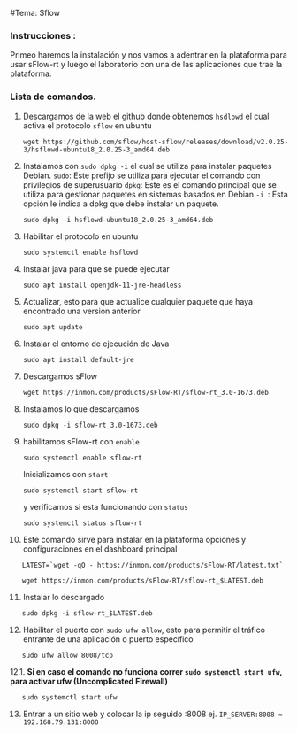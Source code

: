 #Tema: Sflow
### Instrucciones :
Primeo haremos la instalación y nos vamos a adentrar en la plataforma para usar sFlow-rt y luego el laboratorio con una de las aplicaciones que trae la plataforma. 
### Lista de comandos.
1. Descargamos de la web el github donde obtenemos ``` hsdlowd ``` el cual activa el protocolo ``` sflow ``` en ubuntu
    ```
   wget https://github.com/sflow/host-sflow/releases/download/v2.0.25-3/hsflowd-ubuntu18_2.0.25-3_amd64.deb
   ```
2. Instalamos con ``` sudo dpkg -i ``` el cual se utiliza para instalar paquetes Debian.
   ``` sudo ```: Este prefijo se utiliza para ejecutar el comando con privilegios de superusuario
   ``` dpkg ```: Este es el comando principal que se utiliza para gestionar paquetes en sistemas basados en Debian
   ```-i ```: Esta opción le indica a dpkg que debe instalar un paquete. 
    ```
   sudo dpkg -i hsflowd-ubuntu18_2.0.25-3_amd64.deb
   ```
3. Habilitar el protocolo en ubuntu
   ```
   sudo systemctl enable hsflowd
   ```
4. Instalar java para que se puede ejecutar
    ```
   sudo apt install openjdk-11-jre-headless
   ```
5. Actualizar, esto para que actualice cualquier paquete que haya encontrado una version anterior
   ```
   sudo apt update
   ```
6. Instalar el entorno de ejecución de Java
    ```
   sudo apt install default-jre
   ```
7. Descargamos sFlow
   ```
   wget https://inmon.com/products/sFlow-RT/sflow-rt_3.0-1673.deb
   ```
8. Instalamos lo que descargamos
    ```
   sudo dpkg -i sflow-rt_3.0-1673.deb
   ```
9. habilitamos sFlow-rt con ``` enable ``` 
    ```
   sudo systemctl enable sflow-rt
   ```
    Inicializamos con ``` start ```
    ```
   sudo systemctl start sflow-rt
   ```
    y verificamos si esta funcionando con ``` status ```
    ```
   sudo systemctl status sflow-rt
   ```

    
10. Este comando sirve para instalar en la plataforma opciones y configuraciones en el dashboard principal
```
   LATEST=`wget -qO - https://inmon.com/products/sFlow-RT/latest.txt`
   ```
```
   wget https://inmon.com/products/sFlow-RT/sflow-rt_$LATEST.deb
   ```

11. Instalar lo descargado
```
   sudo dpkg -i sflow-rt_$LATEST.deb
   ```
    
12. Habilitar el puerto con ``` sudo ufw allow ```, esto para permitir el tráfico entrante de una aplicación o puerto específico
```
   sudo ufw allow 8008/tcp
   ```
    
12.1. **Si en caso el comando no funciona correr ``` sudo systemctl start ufw ```, para activar ufw (Uncomplicated Firewall)**
```
   sudo systemctl start ufw
   ```

13. Entrar a un sitio web y colocar la ip seguido :8008 ej. ``` IP_SERVER:8008 ≈ 192.168.79.131:8008 ```

